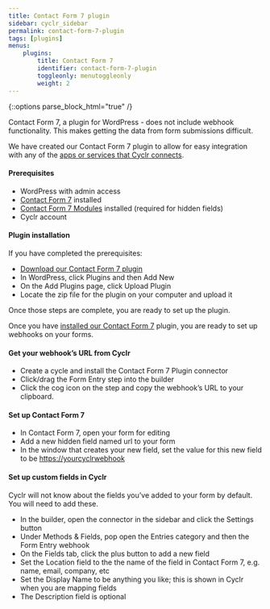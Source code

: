 ```yaml
---
title: Contact Form 7 plugin
sidebar: cyclr_sidebar
permalink: contact-form-7-plugin
tags: [plugins]
menus:
    plugins:
        title: Contact Form 7
        identifier: contact-form-7-plugin
        toggleonly: menutoggleonly
        weight: 2
---
```

{::options parse_block_html="true" /}
<section class="card">
Contact Form 7, a plugin for WordPress - does not include webhook functionality. This makes getting the data from form submissions difficult.

We have created our Contact Form 7 plugin to allow for easy integration with any of the [apps or services that Cyclr connects](https://cyclr.com/connectors).

#### Prerequisites

*   WordPress with admin access
*   [Contact Form 7](https://contactform7.com/) installed
*   [Contact Form 7 Modules](https://en-gb.wordpress.org/plugins/contact-form-7-modules/) installed (required for hidden fields)
*   Cyclr account

#### Plugin installation

If you have completed the prerequisites:

*   [Download our Contact Form 7 plugin](http://files.cyclr.com/cyclr-plugins/cyclr-webhooks.zip)
*   In WordPress, click Plugins and then Add New
*   On the Add Plugins page, click Upload Plugin
*   Locate the zip file for the plugin on your computer and upload it

Once those steps are complete, you are ready to set up the plugin.

Once you have [installed our Contact Form 7](https://intercom.help/cyclr/contact-form-7-plugin/installation) plugin, you are ready to set up webhooks on your forms.

#### Get your webhook’s URL from Cyclr

*   Create a cycle and install the Contact Form 7 Plugin connector
*   Click/drag the Form Entry step into the builder
*   Click the cog icon on the step and copy the webhook’s URL to your clipboard.

#### Set up Contact Form 7

*   In Contact Form 7, open your form for editing
*   Add a new hidden field named url to your form
*   In the window that creates your new field, set the value for this new field to be [https://yourcyclrwebhook](https://yourcyclrwebhook/)

#### Set up custom fields in Cyclr

Cyclr will not know about the fields you’ve added to your form by default. You will need to add these.

*   In the builder, open the connector in the sidebar and click the Settings button
*   Under Methods & Fields, pop open the Entries category and then the Form Entry webhook
*   On the Fields tab, click the plus button to add a new field
*   Set the Location field to the the name of the field in Contact Form 7, e.g. name, email, company, etc
*   Set the Display Name to be anything you like; this is shown in Cyclr when you are mapping fields
*   The Description field is optional

</section>
